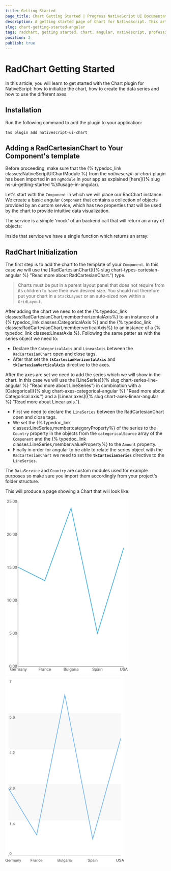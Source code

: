 ```yaml
---
title: Getting Started
page_title: Chart Getting Started | Progress NativeScript UI Documentation
description: A getting started page of Chart for NativeScript. This article explains what are the steps to create a chart instance from scratch and use with Angular
slug: chart-getting-started-angular
tags: radchart, getting started, chart, angular, nativescript, professional, ui
position: 2
publish: true
---
```


# RadChart Getting Started
In this article, you will learn to get started with the Chart plugin for NativeScript: how to initialize the chart, how to create the data series and how to use the different axes.

## Installation
Run the following command to add the plugin to your application:

```
tns plugin add nativescript-ui-chart
```

## Adding a RadCartesianChart to Your Component's template
Before proceeding, make sure that the {% typedoc_link classes:NativeScriptUIChartModule %} from the *nativescript-ui-chart* plugin has been imported in an `ngModule` in your app as explained [here]({% slug ns-ui-getting-started %}#usage-in-angular).

Let's start with the `Component` in which we will place our RadChart instance. We create a basic angular `Component` that contains a collection of objects provided by an custom service, which has two properties that will be used by the chart to provide intuitive data visualization.

The service is a simple 'mock' of an backend call that will return an array of objects:

<snippet id='chart-angular-data-service'/>

Inside that service we have a single function which returns an array:

<snippet id='chart-angular-categorical-source'/>

<snippet id='chart-angular-country'/>

## RadChart Initialization
The first step is to add the chart to the template of your `Component`. In this case we will use the [RadCartesianChart]({% slug chart-types-cartesian-angular %} "Read more about RadCartesianChart.") type.

> Charts must be put in a parent layout panel that does not require from its children to have their own desired size. You should not therefore put your chart in a `StackLayout` or an auto-sized row within a `GridLayout`.

After adding the chart we need to set the {% typedoc_link classes:RadCartesianChart,member:horizontalAxis%} to an instance of a {% typedoc_link classes:CategoricalAxis %} and the {% typedoc_link classes:RadCartesianChart,member:verticalAxis%} to an instance of a {% typedoc_link classes:LinearAxis %}. Following the same patter as with the series object we need to:

- Declare the `CategoricalAxis` and `LinearAxis` between the `RadCartesianChart` open and close tags.
- After that set the **`tkCartesianHorizontalAxis`** and **`tkCartesianVerticalAxis`** directive to the axes.

After the axes are set we need to add the series which we will show in the chart. In this case we will use the [LineSeries]({% slug chart-series-line-angular %} "Read more about LineSeries") in combination with a [Categorical]({% slug chart-axes-categorical-angular %} "Read more about Categorical axis.") and a [Linear axes]({% slug chart-axes-linear-angular %} "Read more about Linear axis."). 

- First we need to declare the `LineSeries` between the RadCartesianChart open and close tags.
- We set the {% typedoc_link classes:LineSeries,member:categoryProperty%} of the series to the `Country` property in the objects from the `categoricalSource` array of the `Component` and the {% typedoc_link classes:LineSeries,member:valueProperty%} to the `Amount` property. 
- Finally in order for angular to be able to relate the series object with the `RadCartesianChart` we need to set the **`tkCartesianSeries`** directive to the `LineSeries`.

The `DataService` and `Country` are custom modules used for example purposes so make sure you import them accordingly from your project's folder structure.

<snippet id='chart-angular-line-series-component'/>
<snippet id='chart-angular-line-series'/>

This will produce a page showing a Chart that will look like:

![TelerikUI-Chart-Getting-Started](../../img/ns_ui/chart-getting-started-android.png "Android")  ![TelerikUI-Chart-Getting-Started](../../img/ns_ui/chart-getting-started-ios.png "iOS")

